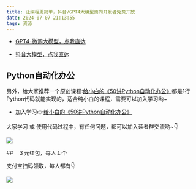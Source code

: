 ```yaml
---
title: 让编程更简单，抖音/GPT4大模型面向开发者免费开放
date: 2024-07-07 21:13:55
tags: 资源
---
```




- [GPT4-微调大模型，点我直达](https://openai.com/index/gpt-4o-fine-tuning/)

- [抖音大模型，点我直达](www.marscode.cn)


## Python自动化办公

另外，给大家推荐一个原创课程:[给小白的《50讲Python自动化办公》](https://www.python-office.com/course/50-python-office.html)都是1行Python代码就能实现的，适合纯小白的课程，需要可以加入学习哟~

- 加入学习👉[给小白的《50讲Python自动化办公》](https://www.python-office.com/course/50-python-office.html)

大家学习 或 使用代码过程中，有任何问题，都可以加入读者群交流哟~👇


![](https://cos.python-office.com/group/0816.jpg)

##　３元红包，每人１个

支付宝扫码领取，每人都有👇

![](https://ads-1300615378.cos.ap-guangzhou.myqcloud.com/alipay/hong.jpg)
